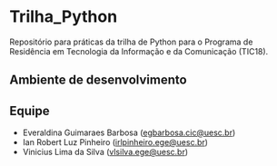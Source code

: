 # Trilha_Python
Repositório para práticas da trilha de Python para o Programa de Residência em Tecnologia da Informação e da Comunicação (TIC18).

## Ambiente de desenvolvimento

## Equipe
 - Everaldina Guimaraes Barbosa (egbarbosa.cic@uesc.br)
 - Ian Robert Luz Pinheiro (irlpinheiro.ege@uesc.br)
 - Vinicius Lima da Silva (vlsilva.ege@uesc.br)
